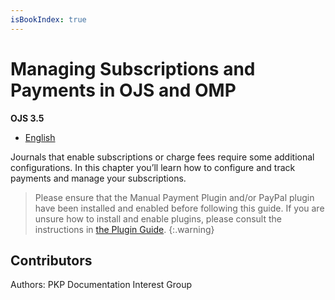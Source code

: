 ```yaml
---
isBookIndex: true
---
```


# Managing Subscriptions and Payments in OJS and OMP

**OJS 3.5**

* [English](./en/)


Journals that enable subscriptions or charge fees require some additional configurations. In this chapter you’ll learn how to configure and track payments and manage your subscriptions.
 

> Please ensure that the Manual Payment Plugin and/or PayPal plugin have been installed and enabled before following this guide. If you are unsure how to install and enable plugins, please consult the instructions in [the Plugin Guide](https://docs.pkp.sfu.ca/plugin-inventory/en/#install).
{:.warning}


## Contributors

Authors: PKP Documentation Interest Group

